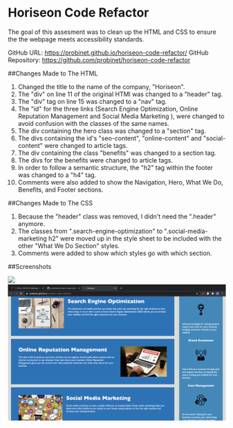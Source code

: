 # Horiseon Code Refactor

The goal of this assesment was to clean up the HTML and CSS to ensure the the webpage meets accessibility standards. 

GitHub URL: https://probinet.github.io/horiseon-code-refactor/
GitHub Repository: https://github.com/probinet/horiseon-code-refactor

##Changes Made to The HTML

1. Changed the title to the name of the company, "Horiseon".
2. The "div" on line 11 of the original HTMl was changed to a "header" tag. 
3. The "div" tag on line 15 was changed to a "nav" tag.
4. The "id" for the three links (Search Engine Optimization, Online Reputation Management and Social Media Marketing ), were changed to avoid confusion with the classes of the same names.
5. The div containing the hero class was changed to a "section" tag.
6. The divs containing the id's "seo-content", "online-content" and "social-content" were changed to article tags.
7. The div containing the class "benefits" was changed to a section tag.
8. The divs for the benefits were changed to article tags.
9. In order to follow a semantic structure, the "h2" tag within the footer was changed to a "h4" tag.
10. Comments were also added to show the Navigation, Hero, What We Do, Benefits, and Footer sections.


##Changes Made to The CSS

1. Because the "header" class was removed, I didn't need the ".header" anymore.
2. The classes from ".search-engine-optimization" to ".social-media-marketing h2" were moved up in the style sheet to be included with the other "What We Do Section" styles.
3. Comments were added to show which styles go with which section.

##Screenshots

<img src="assets/screenshots/Screenshot1.png"> 
<img src="assets/screenshots/Screenshot2.png">
